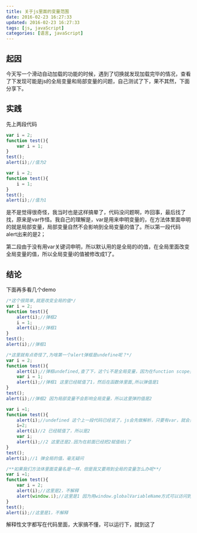 ```yaml
---
title: 关于js里面的变量范围
date: 2016-02-23 16:27:33
updated: 2016-02-23 16:27:33
tags: [js, javaScript]
categories: [语言, javaScript]
---
```


## 起因
今天写一个滑动自动加载的功能的时候，遇到了切换就发现加载完毕的情况，查看了下发现可能是js的全局变量和局部变量的问题，自己测试了下，果不其然，下面分享下。

<!-- more -->

## 实践
先上两段代码

``` javascript
var i = 2;
function test(){
	var i = 1;
}
test();
alert(i);//值为2
```

``` javascript
var i = 2;
function test(){
	i = 1;
}
test();
alert(i);//值为1
```

是不是觉得很奇怪，我当时也是这样搞晕了，代码没问题啊，咋回事，最后找了找，原来是var作怪。我自己的理解是，var是用来申明变量的，在方法体里面申明的就是局部变量，局部变量自然不会影响到全局变量的值了。所以第一段代码alert出来的是2；

第二段由于没有用var关键词申明，所以默认用的是全局的i的值，在全局里面改变全局变量的值，所以全局变量i的值被修改成1了。

## 结论

下面再多看几个demo

``` javascript
/*这个很简单,就是改变全局的值*/
var i = 2;
function test(){
	alert(i);//弹框2
	i = 1;
	alert(i);//弹框1
}
test();
alert(i);//弹框1
```

``` javascript
/*这里就有点奇怪了,为啥第一个alert弹框是undefine呢？*/
var i = 2;
function test(){
	alert(i);//弹框undefined,查了下，这个i不是全局变量，因为在function scope里已经声明了，var i = 1;所以全局的i被覆盖了，这说明了js在执行前会对整个脚本文件的定义部分做完整分析，所以在test()函数执行前，函数体中的变量i都已经被指向了内部的局部变量，而不是指向外部的全局变量，但这是i还没有申明和赋值，所以弹的是undefined。(从刀刀的专栏(http://blog.csdn.net/zyz511919766/article/details/7276089)得知)
	var i = 1;
	alert(i);//弹框1 这里已经赋值了1，然后在函数体里面,所以弹值是1
}
test();
alert(i);//弹框2 因为局部变量不会影响全局变量，所以这里弹的值是2
```

``` javascript
var i =1;
function test(){
	alert(i);//undefined 这个上一段代码已经说了，js会先做解析，只要有var，就会只想局部变量，但是这个时候同样还没定义和赋值，所以undefined
	i=2;
	alert(i)//2 已经赋值了，所以是2
	var i;
	alert(i);//2 这里还是2.因为在前面已经把2赋值给i了
}
test();
alert(i);//1 弹全局的值，毫无疑问
```

``` javascript
/**如果我们方法体里面变量名是一样，但是我又要用到全局的变量怎么办呢**/
var i =1;
function test(){
	var i = 2;
	alert(i);//这里是2，不解释
	alert(window.i);//这里是1 因为用window.globalVariableName方式可以访问到全局的i
}
test();
alert(i);//这里是1，不解释
```

解释性文字都写在代码里面，大家搞不懂，可以运行下，就到这了